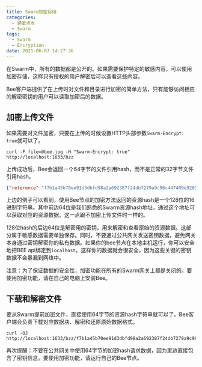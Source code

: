 ```yaml
---
title: Swarm加密存储
categories: 
  - 蜻蜓点水
  - Swarm
tags: 
  - Swarm
  - Encryption
date: 2021-06-07 14:27:36
---
```


在Swarm中，所有的数据都是公开的。如果需要保护特定的敏感内容，可以使用加密存储，这样只有授权的用户解密后可以查看这些内容。

Bee客户端提供了在上传时对文件和目录进行加密的简单方法，只有能够访问相应的解密密钥的用户可以读取加密后的数据。

<!-- more -->

## 加密上传文件

如果需要对文件加密，只要在上传的时候设置HTTP头部参数```Swarm-Encrypt: true```就可以了。

```shell
curl -F file=@bee.jpg -H "Swarm-Encrypt: true" http://localhost:1633/bzz
```

上传成功后，Bee会返回一个64字节的文件引用hash，而不是正常的32字节文件引用hash。

```json
{"reference":"f7b1a45b70ee91d3dbfd98a2a692387f24db7279a9c96c447409e9205cf265baef29bf6aa294264762e33f6a18318562c86383dd8bfea2cec14fae08a8039bf3"}
```

上边的例子可以看到，使用Bee节点的加密方法返回的资源hash是一个128位的16进制字符串。其中前边64位是我们熟悉的Swarm资源hash地址，通过这个地址可以获取对应的资源数据。这一点跟不加密上传文件时一样的。

128位hash的后边64位是解密用的密钥，用来解密和查看原始的资源数据。这部分属于敏感数据需要单独保存。同时，不要通过公共网关发送密钥数据，避免网关本身通过密钥解密你的私有数据。如果你的bee节点在本地主机运行，你可以安全地把BEE api绑定到```localhost```。这样你的数据就会很安全，因为这些关键的密钥数据不会暴漏到网络中。

注意：为了保证数据的安全性，加密功能在所有的Swarm网关上都是关闭的。要使用加密功能，请在自己的电脑上安装Bee。



## 下载和解密文件

要从Swarm提前加密文件，直接使用64字节的资源hash字符串就可以了。Bee客户端会负责下载对应数据块、解密和还原原始数据格式。

```shell
curl -OJ http://localhost:1633/bzz/f7b1a45b70ee91d3dbfd98a2a692387f24db7279a9c96c447409e9205cf265baef29bf6aa294264762e33f6a18318562c86383dd8bfea2cec14fae08a8039bf3
```

再次提醒：不要在公共网关中使用64字节的加密hash请求数据，因为里边直接包含了密钥信息。要使用加密功能，请运行自己的Bee节点。

